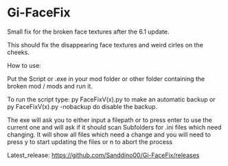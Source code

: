 # Gi-FaceFix



Small fix for the broken face textures after the 6.1 update.

This should fix the disappearing face textures and weird cirles on the cheeks.

How to use:


Put the Script or .exe in your mod folder or other folder containing the broken mod / mods and run it.

To run the script type:
py FaceFixV(x).py to make an automatic backup or py FaceFixV(x).py -nobackup do disable the backup.



The exe will ask you to either input a filepath or to press enter to use the current one and will ask if it should scan Subfolders for .ini files which need changing. It will show all files which need a change and you will need to press y to start updating the files or n to abort the process



Latest\_release: https://github.com/Sanddino00/Gi-FaceFix/releases

